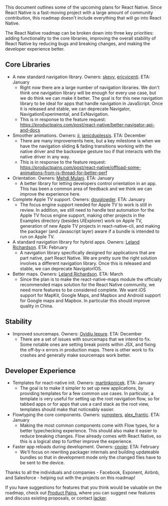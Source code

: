 This document outlines some of the upcoming plans for React Native. Since React Native is a fast-moving project with a large amount of community contribution, this roadmap doesn't include everything that will go into React Native.

The React Native roadmap can be broken down into three key priorities: adding functionality to the core libraries, improving the overall stability of React Native by reducing bugs and breaking changes, and making the developer experience better.

## Core Libraries

* A new standard navigation library. Owners: [skevy](https://twitter.com/skevy), [ericvicenti](https://twitter.com/ericvicenti). ETA: January
    * Right now there are a large number of navigation libraries. We don't think one navigation library will be enough for every use case, but we do think we can make it better. The goal is for this new navigation library to be ideal for apps that handle navigation in JavaScript. Once it is released and stable, we can deprecate Navigator, NavigationExperimental, and ExNavigation.
    * This is in response to the feature request: https://productpains.com/post/react-native/better-navigator-api-and-docs
* Smoother animations. Owners: [ji](https://twitter.com/ji), [janicduplessis](https://twitter.com/janicduplessis). ETA: December
    * There are many improvements here, but a key milestone is when we have the navigation sliding & fading transitions working with the native driver and the backswipe gesture too if that interacts with the native driver in any way.
    * This is in response to the feature request: https://productpains.com/post/react-native/offload-some-animations-from-js-thread-for-better-perf
* Orientation. Owners: [Mehdi Mulani](https://github.com/mmmulani). ETA: January
    * A better library for letting developers control orientation in an app. This has been a common area of feedback and we think we can improve the experience here.
* Complete Apple TV support. Owners: [douglowder](https://twitter.com/douglowder). ETA: January
    * The focus engine support needed for Apple TV to work is still in review.  In addition, we still need to handle test automation for the Apple TV focus engine support, making other projects in the Examples directory (besides UIExplorer) work on Apple TV, generation of new Apple TV projects in react-native-cli, and making the packager (and Javascript layer) aware if a bundle is intended to run on Apple TV.
* A standard navigation library for hybrid apps. Owners: [Leland Richardson](https://twitter.com/intelligibabble). ETA: February
    * A navigation library specifically designed for applications that are part native, part React Native. We are pretty sure the right solution involves a different navigation library. Once this is released and stable, we can deprecate NavigatorIOS.
* Better maps. Owners: [Leland Richardson](https://twitter.com/intelligibabble). ETA: March
    * Since the plan is to make the react-native-maps module the officially recommended maps solution for the React Native community, we need more features to be considered complete. We want iOS support for MapKit, Google Maps, and Mapbox and Android support for Google maps and Mapbox. In particular this should improve quality in China.

## Stability

* Improved sourcemaps. Owners: [Ovidiu Iepure](https://github.com/matryoshcow). ETA: December
    * There are a set of issues with sourcemaps that we intend to fix. Some notable ones are setting break points within JSX, and fixing the off-by-x errors in production maps. There is other work to fix crashes and generally make sourcemaps work better.

## Developer Experience

* Templates for react-native init. Owners: [martinkonicek](https://twitter.com/martinkonicek). ETA: January
    * The goal is to make it simpler to set up new applications, by providing templates for a few common use cases. In particular, a template is very useful for setting up the root navigation flow, so for tabbed apps or for apps that use a card stack as the root view, templates should make that noticeably easier.
* Flowtyping the core components. Owners: [yungsters](https://twitter.com/yungsters), [alex_frantic](https://twitter.com/alex_frantic). ETA: January
    * Making the most common components come with Flow types, for a better typechecking experience. This should also make it easier to reduce breaking changes. Flow already comes with React Native, so this is a logical step to further improve the experience.
* Faster app reloads during development. Owners: [cpojer](https://twitter.com/cpojer). ETA: February
    * We'll focus on rewriting packager internals and building updateable bundles so that in development mode only the changed files have to be sent to the device.

Thanks to all the individuals and companies - Facebook, Exponent, Airbnb, and Salesforce - helping out with the projects on this roadmap!

If you have suggestions for features that you think would be valuable on the roadmap, check out [Product Pains](https://productpains.com/product/react-native), where you can suggest new features and discuss existing proposals, or contact [lacker](https://twitter.com/lacker).
